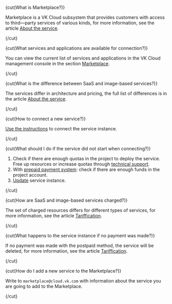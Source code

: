 
{cut(What is Marketplace?)}

Marketplace is a VK Cloud subsystem that provides customers with access to third—party services of various kinds, for more information, see the article [About the service](../concepts/about).

{/cut}

{cut(What services and applications are available for connection?)}

You can view the current list of services and applications in the VK Cloud management console in the section [Marketplace](https://msk.cloud.vk.com/app/services/marketplace).

{/cut}

{cut(What is the difference between SaaS and image-based services?)}

The services differ in architecture and pricing, the full list of differences is in the article [About the service](../concepts/about#types_of_services).

{/cut}

{cut(How to connect a new service?)}

[Use the instructions](../instructions/pr-instance-add) to connect the service instance.

{/cut}

{cut(What should I do if the service did not start when connecting?)}

1. Check if there are enough quotas in the project to deploy the service. Free up resources or increase quotas through [technical support](mailto:support@mcs.mail.ru).
1. With [prepaid payment system](../tariffication): check if there are enough funds in the project account.
1. [Update](../instructions/pr-instance-manage#recreating_or_re_updating_a_service_instance) service instance.

{/cut}

{cut(How are SaaS and image-based services charged?)}

The set of charged resources differs for different types of services, for more information, see the article [Tariffication](../tariffication).

{/cut}

{cut(What happens to the service instance if no payment was made?)}

If no payment was made with the postpaid method, the service will be deleted, for more information, see the article [Tariffication](../tariffication).

{/cut}

{cut(How do I add a new service to the Marketplace?)}

Write to `marketplace@cloud.vk.com` with information about the service you are going to add to the Marketplace.

{/cut}

